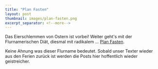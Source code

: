 ```yaml
---
title: "Plan Fasten"
layout: post
thumbnail: images/plan-fasten.png
excerpt_separator: <!--more-->
---
```


Das Eierschlemmen von Ostern ist vorbei! Weiter geht's mit der Flurnamerischen Diät, diesmal mit radikalem ... [Plan Fasten](https://s.geo.admin.ch/4of9s62wswof).

Keine Ahnung was dieser Flurname bedeutet. Sobald unser Texter wieder aus den Ferien zurück ist werden die Posts hier hoffentlich wieder geistreicher.

<!--more-->
